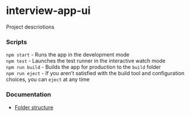# interview-app-ui

Project descriotions

### Scripts

`npm start` - Runs the app in the development mode \
`npm test` - Launches the test runner in the interactive watch mode \
`npm run build` - Builds the app for production to the `build` folder \
`npm run eject` - If you aren’t satisfied with the build tool and configuration choices, you can `eject` at any time

### Documentation

- [Folder structure](docs/FOLDER_STRUCTURE.md)
